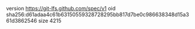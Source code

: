 version https://git-lfs.github.com/spec/v1
oid sha256:d61adaa4c61b63150559328728295bb817d7be0c986638348d15a361d3862546
size 4215
